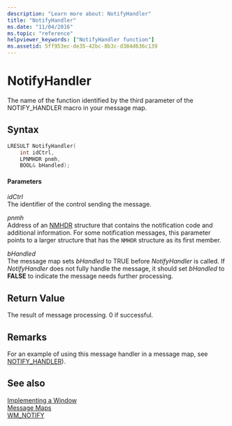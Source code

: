 ```yaml
---
description: "Learn more about: NotifyHandler"
title: "NotifyHandler"
ms.date: "11/04/2016"
ms.topic: "reference"
helpviewer_keywords: ["NotifyHandler function"]
ms.assetid: 5ff953ec-de35-42bc-8b3c-d384d636c139
---
```

# NotifyHandler

The name of the function identified by the third parameter of the NOTIFY_HANDLER macro in your message map.

## Syntax

```cpp
LRESULT NotifyHandler(
    int idCtrl,
    LPNMHDR pnmh,
    BOOL& bHandled);
```

#### Parameters

*idCtrl*<br/>
The identifier of the control sending the message.

*pnmh*<br/>
Address of an [NMHDR](/windows/win32/api/richedit/ns-richedit-nmhdr) structure that contains the notification code and additional information. For some notification messages, this parameter points to a larger structure that has the `NMHDR` structure as its first member.

*bHandled*<br/>
The message map sets *bHandled* to TRUE before *NotifyHandler* is called. If *NotifyHandler* does not fully handle the message, it should set *bHandled* to **FALSE** to indicate the message needs further processing.

## Return Value

The result of message processing. 0 if successful.

## Remarks

For an example of using this message handler in a message map, see [NOTIFY_HANDLER](reference/message-map-macros-atl.md#notify_handler)).

## See also

[Implementing a Window](../atl/implementing-a-window.md)<br/>
[Message Maps](../atl/message-maps-atl.md)<br/>
[WM_NOTIFY](/windows/win32/controls/wm-notify)
